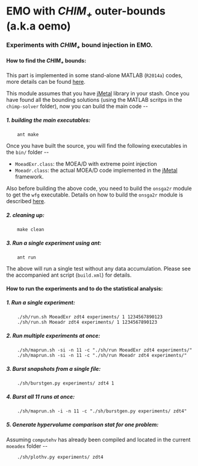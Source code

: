 EMO with *CHIM<sub>+<sub>* outer-bounds (a.k.a oemo)
=====================================================

### Experiments with *CHIM<sub>+<sub>* bound injection in EMO.

#### How to find the *CHIM<sub>+<sub>* bounds:
This part is implemented in some stand-alone MATLAB (`R2014a`) codes, more details can be found [here](https://github.com/chudur-budur/oemo/tree/master/onsga2r/chimp-solver). 

This module assumes that you have [jMetal](https://github.com/jMetal/jMetal) library in your stash. Once you have found all the bounding solutions (using the MATLAB scritps in the `chimp-solver` folder), now you can build the main code --

##### 1. building the main executables:
```shell
	ant make
```
Once you have built the source, you will find the following executables in the `bin/` folder --

  * `MoeadExr.class`: the MOEA/D with extreme point injection
  * `Moeadr.class`: the actual MOEA/D code implemented in the [jMetal](https://github.com/jMetal/jMetal) framework.

Also before building the above code, you need to build the `onsga2r` module to get the `wfg` executable. Details on how to build the `onsga2r` module is described [here](https://github.com/chudur-budur/oemo/blob/master/onsga2r/README.md).

##### 2. cleaning up:
```shell
	make clean
```

##### 3. Run a single experiment using ant:
```shell
	ant run
```

The above will run a single test without any data accumulation. Please see the accompanied ant script (`build.xml`) for details.


#### How to run the experiments and to do the statistical analysis:

##### 1. Run a single experiment:
```shell
	./sh/run.sh MoeadExr zdt4 experiments/ 1 1234567890123
	./sh/run.sh Moeadr zdt4 experiments/ 1 1234567890123
```

##### 2. Run multiple experiments at once:
```shell
	./sh/maprun.sh -si -n 11 -c "./sh/run MoeadExr zdt4 experiments/"
	./sh/maprun.sh -si -n 11 -c "./sh/run Moeadr zdt4 experiments/"
```

##### 3. Burst snapshots from a single file:
```shell
	./sh/burstgen.py experiments/ zdt4 1
```
	
##### 4. Burst all 11 runs at once:
```shell
	./sh/maprun.sh -i -n 11 -c "./sh/burstgen.py experiments/ zdt4"
```

##### 5. Generate hypervolume comparison stat for one problem:

Assuming `computehv` has already been compiled and located in the current `moeadex` folder --
```shell
	./sh/plothv.py experiments/ zdt4
```

